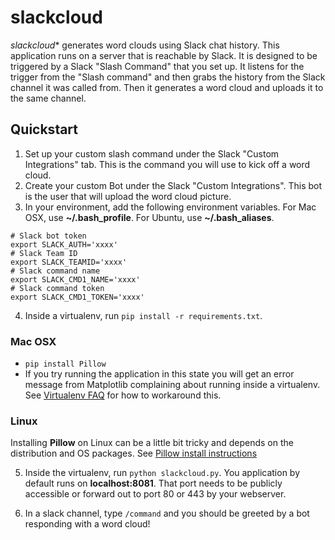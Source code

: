 # slackcloud

*slackcloud** generates word clouds using Slack chat history.  This application runs on a server that is reachable by Slack.  It is designed to be triggered by a Slack "Slash Command" that you set up.  It listens for the trigger from the "Slash command" and then grabs the history from the Slack channel it was called from.  Then it generates a word cloud and uploads it to the same channel.

## Quickstart

1.  Set up your custom slash command under the Slack "Custom Integrations" tab.  This is the command you will use to kick off a word cloud.
2.  Create your custom Bot under the Slack "Custom Integrations".  This bot is the user that will upload the word cloud picture.
3.  In your environment, add the following environment variables.  For Mac OSX, use **~/.bash_profile**.  For Ubuntu, use **~/.bash_aliases**.

```
# Slack bot token
export SLACK_AUTH='xxxx'
# Slack Team ID
export SLACK_TEAMID='xxxx'
# Slack command name
export SLACK_CMD1_NAME='xxxx'
# Slack command token
export SLACK_CMD1_TOKEN='xxxx'
```

4. Inside a virtualenv, run `pip install -r requirements.txt`.

### Mac OSX

- `pip install Pillow`
- If you try running the application in this state you will get an error message from Matplotlib complaining about running inside a virtualenv.  See [Virtualenv FAQ](http://matplotlib.org/faq/virtualenv_faq.html) for how to workaround this.

### Linux

Installing **Pillow** on Linux can be a little bit tricky and depends on the distribution and OS packages.  See [Pillow install instructions](http://pillow.readthedocs.org/en/3.0.x/installation.html#linux-installation)

5.  Inside the virtualenv, run `python slackcloud.py`.  You application by default runs on **localhost:8081**.  That port needs to be publicly accessible or forward out to port 80 or 443 by your webserver.

6. In a slack channel, type `/command` and you should be greeted by a bot responding with a word cloud!